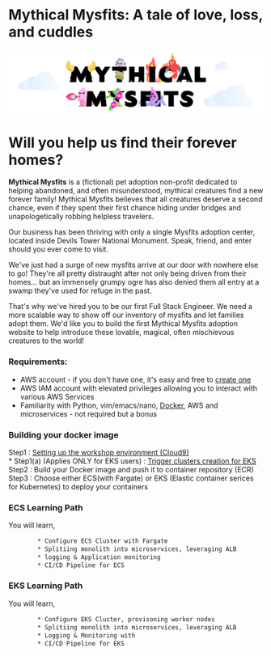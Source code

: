 
# Mythical Mysfits: A tale of love, loss, and cuddles

![mysfits-welcome](/images/mysfits-welcome.png)

# Will you help us find their forever homes?

**Mythical Mysfits** is a (fictional) pet adoption non-profit dedicated to helping abandoned, and often misunderstood, mythical creatures find a new forever family! Mythical Mysfits believes that all creatures deserve a second chance, even if they spent their first chance hiding under bridges and unapologetically robbing helpless travelers.

Our business has been thriving with only a single Mysfits adoption center, located inside Devils Tower National Monument. Speak, friend, and enter should you ever come to visit.

We've just had a surge of new mysfits arrive at our door with nowhere else to go! They're all pretty distraught after not only being driven from their homes... but an immensely grumpy ogre has also denied them all entry at a swamp they've used for refuge in the past.

That's why we've hired you to be our first Full Stack Engineer. We need a more scalable way to show off our inventory of mysfits and let families adopt them. We'd like you to build the first Mythical Mysfits adoption website to help introduce these lovable, magical, often mischievous creatures to the world!

### Requirements:
* AWS account - if you don't have one, it's easy and free to [create one](https://aws.amazon.com/)
* AWS IAM account with elevated privileges allowing you to interact with various AWS Services
* Familiarity with Python, vim/emacs/nano, [Docker](https://www.docker.com/), AWS and microservices - not required but a bonus

### Building your docker image

Step1 : [Setting up the workshop environment (Cloud9)](https://github.com/vanchee/containers-sydsummit-workshop-2019/blob/master/all-lab-modules/lab0-setting-up-environment/READ.md)   
            * Step1(a) (Applies ONLY for EKS users) : [Trigger clusters creation for EKS](https://github.com/vanchee/containers-sydsummit-workshop-2019/tree/master/all-lab-modules/lab0-setup-eks-cluster)        
Step2 : Build your Docker image and push it to container repository (ECR)    
Step3 : Choose either ECS(with Fargate) or EKS (Elastic container serices for Kubernetes) to deploy your containers

### ECS Learning Path

You will learn,
  
            * Configure ECS Cluster with Fargate  
            * Splitiing monolith into microservices, leveraging ALB  
            * logging & Application monitoring  
            * CI/CD Pipeline for ECS 

### EKS Learning Path
You will learn,
  
            * Configure EKS Cluster, provisoning worker nodes  
            * Splitiing monolith into microservices, leveraging ALB   
            * Logging & Monitoring with 
            * CI/CD Pipeline for EKS

